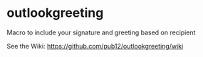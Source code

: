 # outlookgreeting
Macro to include your signature and greeting based on recipient

See the Wiki: https://github.com/pub12/outlookgreeting/wiki
